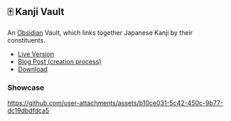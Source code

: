 ## 🀄 Kanji Vault

An [Obsidian](https://obsidian.md/) Vault, which links together Japanese Kanji by their constituents.

- [Live Version](https://alexanderweichart.de/3_Resources/Japanese/Kanji/)
- [Blog Post (creation process)](https://alexanderweichart.de/4_Projects/how-i-learn-jp/How-I-learn-Japanese-(as-a-Software-Engineer)#obsidian-again)
- [Download](https://github.com/AlexW00/Kanji-Vault/releases)

### Showcase

https://github.com/user-attachments/assets/b10ce031-5c42-450c-9b77-dc19dbdfdca5

